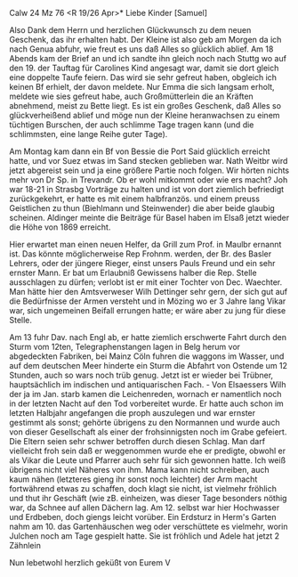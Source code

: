 Calw 24 Mz 76
 <R 19/26 Apr>*
Liebe Kinder [Samuel]

Also Dank dem Herrn und herzlichen Glückwunsch zu dem neuen Geschenk, das ihr erhalten habt. Der Kleine ist also geb am Morgen da ich nach Genua abfuhr, wie freut es uns daß Alles so glücklich ablief. Am 18 Abends kam der Brief an und ich sandte ihn gleich noch nach Stuttg wo auf den 19. der Tauftag für Carolines Kind angesagt war, damit sie dort gleich eine doppelte Taufe feiern. Das wird sie sehr gefreut haben, obgleich ich keinen Bf erhielt, der davon meldete. Nur Emma die sich langsam erholt, meldete wie sies gefreut habe, auch Großmütterlein die an Kräften abnehmend, meist zu Bette liegt. Es ist ein großes Geschenk, daß Alles so glückverheißend ablief und möge nun der Kleine heranwachsen zu einem tüchtigen Burschen, der auch schlimme Tage tragen kann (und die schlimmsten, eine lange Reihe guter Tage).

Am Montag kam dann ein Bf von Bessie die Port Said glücklich erreicht hatte, und vor Suez etwas im Sand stecken geblieben war. Nath Weitbr wird jetzt abgereist sein und ja eine größere Partie noch folgen. Wir hörten nichts mehr von Dr Sp. in Trevandr. Ob er wohl mitkommt oder wie ers macht? Joh war 18-21 in Strasbg Vorträge zu halten und ist von dort ziemlich befriedigt zurückgekehrt, er hatte es mit einem halbfranzös. und einem preuss Geistlichen zu thun (Biehlmann und Steinwender) die aber beide glaubig scheinen. Aldinger meinte die Beiträge für Basel haben im Elsaß jetzt wieder die Höhe von 1869 erreicht.

Hier erwartet man einen neuen Helfer, da Grill zum Prof. in Maulbr ernannt ist. Das könnte möglicherweise Rep Frohnm. werden, der Br. des Basler Lehrers, oder der jüngere Rieger, einst unsers Pauls Freund und ein sehr ernster Mann. Er bat um Erlaubniß Gewissens halber die Rep. Stelle ausschlagen zu dürfen; verlobt ist er mit einer Tochter von Dec. Waechter. Man hätte hier den Amtsverweser Wilh Dettinger sehr gern, der sich gut auf die Bedürfnisse der Armen versteht und in Mözing wo er 3 Jahre lang Vikar war, sich ungemeinen Beifall errungen hatte; er wäre aber zu jung für diese Stelle.

Am 13 fuhr Dav. nach Engl ab, er hatte ziemlich erschwerte Fahrt durch den Sturm vom 12ten, Telegraphenstangen lagen in Belg herum vor abgedeckten Fabriken, bei Mainz Cöln fuhren die waggons im Wasser, und auf dem deutschen Meer hinderte ein Sturm die Abfahrt von Ostende um 12 Stunden, auch so wars noch trüb genug. Jetzt ist er wieder bei Trübner, hauptsächlich im indischen und antiquarischen Fach. - Von Elsaessers Wilh der ja im Jan. starb kamen die Leichenreden, wornach er namentlich noch in der letzten Nacht auf den Tod vorbereitet wurde. Er hatte auch schon im letzten Halbjahr angefangen die proph auszulegen und war ernster gestimmt als sonst; gehörte übrigens zu den Normannen und wurde auch von dieser Gesellschaft als einer der frohsinnigsten noch im Grabe gefeiert. Die Eltern seien sehr schwer betroffen durch diesen Schlag. Man darf vielleicht froh sein daß er weggenommen wurde ehe er predigte, obwohl er als Vikar die Leute und Pfarrer auch sehr für sich gewonnen hatte. Ich weiß übrigens nicht viel Näheres von ihm. 
Mama kann nicht schreiben, auch kaum nähen (letzteres gieng ihr sonst noch leichter) der Arm macht fortwährend etwas zu schaffen, doch klagt sie nicht, ist vielmehr fröhlich und thut ihr Geschäft (wie zB. einheizen, was dieser Tage besonders nöthig war, da Schnee auf allen Dächern lag. Am 12. selbst war hier Hochwasser und Erdbeben, doch giengs leicht vorüber. Ein Erdsturz in Herm's Garten nahm am 10. das Gartenhäuschen weg oder verschüttete es vielmehr, worin Julchen noch am Tage gespielt hatte. Sie ist fröhlich und Adele hat jetzt 2 Zähnlein

 Nun lebetwohl
 herzlich geküßt von Eurem V
